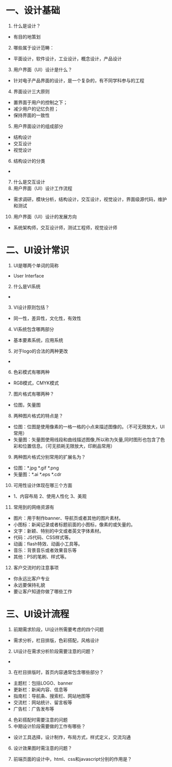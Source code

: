 # 一、设计基础
1. 什么是设计？  
+ 有目的地策划
2. 哪些属于设计范畴：  
+ 平面设计，软件设计，工业设计，概念设计，产品设计
3. 用户界面（UI）设计是什么？  
+ 针对电子产品界面的设计，是一个复杂的，有不同学科参与的工程
4. 界面设计三大原则  
+ 置界面于用户的控制之下；
+ 减少用户的记忆负担；
+ 保持界面的一致性
5. 用户界面设计的组成部分  
+ 结构设计
+ 交互设计
+ 视觉设计
6. 结构设计的分类  
+ 
7. 什么是交互设计
9. 用户界面（UI）设计工作流程  
+ 需求调研，模块分析，结构设计，交互设计，视觉设计，界面级源代码，维护和测试
10. 用户界面（UI）设计的发展方向  
+ 系统架构师，交互设计师，测试工程师，视觉设计师
# 二、UI设计常识
1. UI是哪两个单词的简称  
+ User Interface
2. 什么是VI系统  
+ 
3. VI设计原则包括？  
+ 同一性，差异性，文化性，有效性
4. VI系统包含哪两部分  
+ 基本要素系统，应用系统
5. 对于logo的合法的两种更改  
+ 
6. 色彩模式有哪两种  
+ RGB模式，CMYK模式
7. 图片格式有哪两种？  
+ 位图，矢量图
8. 两种图片格式的特点是？  
+ 位图：位图是使用像素的一格一格的小点来描述图像的。（不可无限放大，UI常用）
+ 矢量图：矢量图使用线段和曲线描述图像,所以称为矢量,同时图形也包含了色彩和位置信息。（可无损耗无限放大，印刷品常用）
9. 两种图片格式分别常用的扩展名为？  
+ 位图：*.jpg  *.gif  *.png
+ 矢量图：*.ai  *.eps  *.cdr
10.	可用性设计体现在哪三个方面  
+ 1、内容布局  2、使用人性化  3、美观
11.	常用到的网络资源有  
+ 图片：用于制作banner、导航页或者其他的图片素材。
+ 小图标：新闻记录或者标题前面的小图标，像素的或矢量的。
+ 文字：新颖、特别的中文或者英文字体素材。
+ 代码：JS代码、CSS样式等。
+ 动画：flash特效、动画小工具等。
+ 音乐：背景音乐或者效果音乐等
+ 其他：PS的笔刷、样式等。
12.	客户交流时的注意事项　
+ 你永远比客户专业
+  永远要保持礼貌
+  要让客户知道你做了哪些工作

# 三、UI设计流程
1. 前期需求阶段，UI设计所需要考虑的四个问题
+ 需求分析，栏目排版，色彩搭配，风格设计
2. UI设计在需求分析阶段需要注意的问题？
+ 
3. 在栏目排版时，首页内容通常包含哪些部分？
+ 主题栏：包括LOGO、banner
+ 更新栏：新闻内容、信息等
+ 指南栏：导航条、搜索栏、网站地图等
+ 交流栏：网站统计、留言板等
+ 广告栏：广告发布等
4. 色彩搭配时需要注意的问题
5. 中期设计阶段需要做的工作有哪些？
+ 设计工具选择，设计制作，布局方式，样式定义，交流沟通
6. 设计效果图时需注意的问题？

7. 前端页面的设计中，html、css和javascript分别的作用是？


